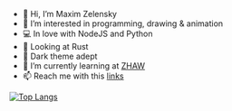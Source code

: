 - 👋 Hi, I’m Maxim Zelensky
- 👀 I’m interested in programming, drawing & animation
- 💻 In love with NodeJS and Python
- 🤟 Looking at Rust
- 🖤 Dark theme adept
- 🌱 I’m currently learning at [ZHAW]([https://tbz.ch](https://www.zhaw.ch))
- 📫 Reach me with this [links](https://linktr.ee/MaxZel)


[![Top Langs](https://github-readme-stats.vercel.app/api/top-langs/?username=MaxZell&layout=compact&theme=tokyonight)](https://github.com/MaxZell/github-readme-stats)
